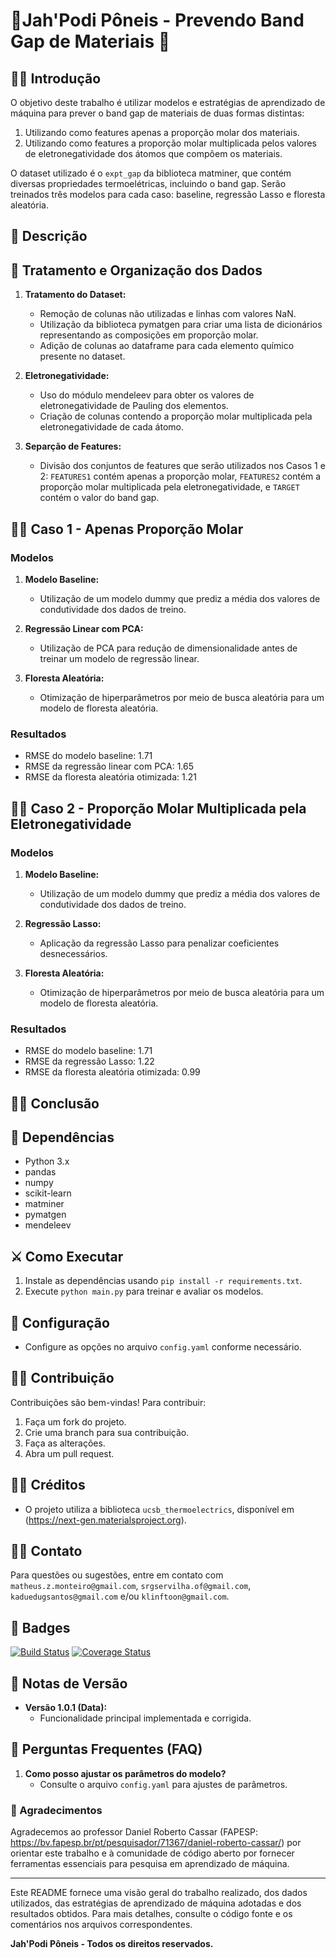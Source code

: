 # 🏇Jah'Podi Pôneis - Prevendo Band Gap de Materiais 🏇

## 🕵️‍♂️ Introdução

O objetivo deste trabalho é utilizar modelos e estratégias de aprendizado de máquina para prever o band gap de materiais de duas formas distintas:

1. Utilizando como features apenas a proporção molar dos materiais.
2. Utilizando como features a proporção molar multiplicada pelos valores de eletronegatividade dos átomos que compõem os materiais.

O dataset utilizado é o `expt_gap` da biblioteca matminer, que contém diversas propriedades termoelétricas, incluindo o band gap. Serão treinados três modelos para cada caso: baseline, regressão Lasso e floresta aleatória.


## 🥷 Descrição

## 🤖 Tratamento e Organização dos Dados

1. **Tratamento do Dataset:**
   - Remoção de colunas não utilizadas e linhas com valores NaN.
   - Utilização da biblioteca pymatgen para criar uma lista de dicionários representando as composições em proporção molar.
   - Adição de colunas ao dataframe para cada elemento químico presente no dataset.

2. **Eletronegatividade:**
   - Uso do módulo mendeleev para obter os valores de eletronegatividade de Pauling dos elementos.
   - Criação de colunas contendo a proporção molar multiplicada pela eletronegatividade de cada átomo.

3. **Separção de Features:**
   - Divisão dos conjuntos de features que serão utilizados nos Casos 1 e 2: `FEATURES1` contém apenas a proporção molar, `FEATURES2` contém a proporção molar multiplicada pela eletronegatividade, e `TARGET` contém o valor do band gap.

## 👨‍🔬 Caso 1 - Apenas Proporção Molar

### Modelos

1. **Modelo Baseline:**
   - Utilização de um modelo dummy que prediz a média dos valores de condutividade dos dados de treino.

2. **Regressão Linear com PCA:**
   - Utilização de PCA para redução de dimensionalidade antes de treinar um modelo de regressão linear.

3. **Floresta Aleatória:**
   - Otimização de hiperparâmetros por meio de busca aleatória para um modelo de floresta aleatória.


### Resultados

- RMSE do modelo baseline: 1.71
- RMSE da regressão linear com PCA: 1.65
- RMSE da floresta aleatória otimizada: 1.21


## 👩‍🔬 Caso 2 - Proporção Molar Multiplicada pela Eletronegatividade

### Modelos

1. **Modelo Baseline:**
   - Utilização de um modelo dummy que prediz a média dos valores de condutividade dos dados de treino.

2. **Regressão Lasso:**
   - Aplicação da regressão Lasso para penalizar coeficientes desnecessários.

3. **Floresta Aleatória:**
   - Otimização de hiperparâmetros por meio de busca aleatória para um modelo de floresta aleatória.

### Resultados

- RMSE do modelo baseline: 1.71
- RMSE da regressão Lasso: 1.22
- RMSE da floresta aleatória otimizada: 0.99

## 👩‍🎓 Conclusão



## 🫅 Dependências

- Python 3.x
- pandas
- numpy
- scikit-learn
- matminer
- pymatgen
- mendeleev

## ⚔️ Como Executar

1. Instale as dependências usando `pip install -r requirements.txt`.
2. Execute `python main.py` para treinar e avaliar os modelos.


## 📲 Configuração
- Configure as opções no arquivo `config.yaml` conforme necessário.

## 🦹‍♀️ Contribuição
Contribuições são bem-vindas! Para contribuir:
1. Faça um fork do projeto.
2. Crie uma branch para sua contribuição.
3. Faça as alterações.
4. Abra um pull request.

## 👷‍♀️ Créditos
- O projeto utiliza a biblioteca `ucsb_thermoelectrics`, disponível em (https://next-gen.materialsproject.org).

## 💂‍♀️ Contato
Para questões ou sugestões, entre em contato com `matheus.z.monteiro@gmail.com`, `srgservilha.of@gmail.com`, `kaduedugsantos@gmail.com` e/ou `klinftoon@gmail.com`.

## 🚦 Badges
[![Build Status](https://travis-ci.org/Servilha-coder/Jah-Podi-Poneis.svg?branch=main)](https://travis-ci.org/Servilha-coder/Jah-Podi-Poneis)
[![Coverage Status](https://coveralls.io/repos/github/Servilha-coder/Jah-Podi-Poneis/badge.svg?branch=main)](https://coveralls.io/github/Servilha-coder/Jah-Podi-Poneis?branch=main)

## 🤖 Notas de Versão
- **Versão 1.0.1 (Data):**
  - Funcionalidade principal implementada e corrigida.
  
## 📜 Perguntas Frequentes (FAQ)
1. **Como posso ajustar os parâmetros do modelo?**
   - Consulte o arquivo `config.yaml` para ajustes de parâmetros.


### 👏 Agradecimentos

Agradecemos ao professor Daniel Roberto Cassar (FAPESP: https://bv.fapesp.br/pt/pesquisador/71367/daniel-roberto-cassar/) por orientar este trabalho e à comunidade de código aberto por fornecer ferramentas essenciais para pesquisa em aprendizado de máquina.

---

Este README fornece uma visão geral do trabalho realizado, dos dados utilizados, das estratégias de aprendizado de máquina adotadas e dos resultados obtidos. Para mais detalhes, consulte o código fonte e os comentários nos arquivos correspondentes.

**Jah'Podi Pôneis - Todos os direitos reservados.**
